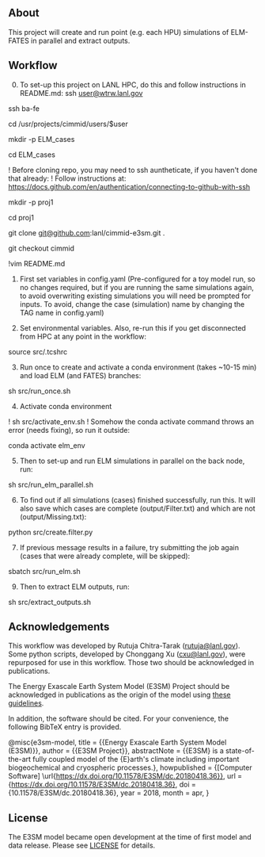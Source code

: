 About
--------------------------------------------------------------------------------

This project will create and run point (e.g. each HPU) simulations of ELM-FATES in parallel and extract outputs.

Workflow
--------------------------------------------------------------------------------

0. To set-up this project on LANL HPC, do this and follow instructions in README.md:
ssh user@wtrw.lanl.gov

ssh ba-fe

cd /usr/projects/cimmid/users/$user

mkdir -p ELM_cases

cd ELM_cases

! Before cloning repo, you may need to ssh auntheticate, if you haven't done that already:
! Follow instructions at: https://docs.github.com/en/authentication/connecting-to-github-with-ssh

mkdir -p proj1

cd proj1

git clone git@github.com:lanl/cimmid-e3sm.git .

git checkout cimmid

!vim README.md

1. First set variables in config.yaml (Pre-configured for a toy model run, so no changes required, but if you are running the same simulations again, to avoid overwriting existing simulations you will need be prompted for inputs. To avoid, change the case (simulation) name by changing the TAG name in config.yaml)

2. Set environmental variables. Also, re-run this if you get disconnected from HPC at any point in the workflow:

source src/.tcshrc

3. Run once to create and activate a conda environment (takes ~10-15 min) and load ELM (and FATES) branches:

sh src/run_once.sh

4. Activate conda environment

! sh src/activate_env.sh 
! Somehow the conda activate command throws an error (needs fixing), so run it outside:

conda activate elm_env

5. Then to set-up and run ELM simulations in parallel on the back node, run: 

sh src/run_elm_parallel.sh

6. To find out if all simulations (cases) finished successfully, run this. It will also save which cases are complete (output/Filter.txt) and which are not (output/Missing.txt):

python src/create.filter.py

7.  If previous message results in a failure, try submitting the job again (cases that were already complete, will be skipped):

sbatch src/run_elm.sh

9. Then to extract ELM outputs, run:

sh src/extract_outputs.sh

Acknowledgements
--------------------------------------------------------------------------------

This workflow was developed by Rutuja Chitra-Tarak (rutuja@lanl.gov). Some python scripts, developed by Chonggang Xu (cxu@lanl.gov), were repurposed for use in this workflow. Those two should be acknowledged in publications. 

The Energy Exascale Earth System Model (E3SM) Project should be acknowledged in publications as the origin of the model using 
[these guidelines](https://e3sm.org/resources/policies/acknowledge-e3sm/).

In addition, the software should be cited. For your convenience, the following BibTeX entry is provided.

@misc{e3sm-model,
	title = {{Energy Exascale Earth System Model (E3SM)}},
	author = {{E3SM Project}},
	abstractNote = {{E3SM} is a state-of-the-art fully coupled model of the {E}arth's 
		climate including important biogeochemical and cryospheric processes.},
	howpublished = {[Computer Software] \url{https://dx.doi.org/10.11578/E3SM/dc.20180418.36}},
	url = {https://dx.doi.org/10.11578/E3SM/dc.20180418.36},
	doi = {10.11578/E3SM/dc.20180418.36},
	year = 2018,
	month = apr,
}

License
--------------------------------------------------------------------------------

The E3SM model became open development at the time of first model and data release. Please see [LICENSE](https://github.com/rutujact/E3SM/blob/master/LICENSE) for details.
